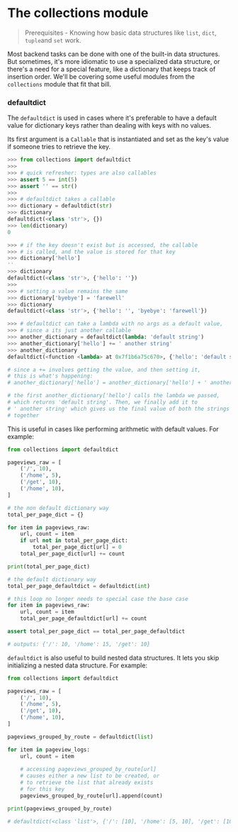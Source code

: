 # The collections module

> Prerequisites - Knowing how basic data structures like `list`, `dict`, `tuple`and `set` work.

Most backend tasks can be done with one of the built-in data structures. But sometimes, it's more idiomatic to use a specialized data structure, or there's a need for a special feature, like a dictionary that keeps track of insertion order. We'll be covering some useful modules from the `collections` module that fit that bill.

### defaultdict

The `defaultdict` is used in cases where it's preferable to have a default value for dictionary keys rather than dealing with keys with no values. 

Its first argument is a `Callable` that is instantiated and set as the key's value if someone tries to retrieve the key.

```python
>>> from collections import defaultdict
>>> 
>>> # quick refresher: types are also callables
>>> assert 5 == int(5)
>>> assert '' == str()
>>> 
>>> # defaultdict takes a callable
>>> dictionary = defaultdict(str) 
>>> dictionary
defaultdict(<class 'str'>, {})
>>> len(dictionary)
0

>>> # if the key doesn't exist but is accessed, the callable
>>> # is called, and the value is stored for that key
>>> dictionary['hello']
''
>>> dictionary
defaultdict(<class 'str'>, {'hello': ''})
>>>
>>> # setting a value remains the same
>>> dictionary['byebye'] = 'farewell'
>>> dictionary
defaultdict(<class 'str'>, {'hello': '', 'byebye': 'farewell'})

>>> # defaultdict can take a lambda with no args as a default value, 
>>> # since a its just another callable
>>> another_dictionary = defaultdict(lambda: 'default string')
>>> another_dictionary['hello'] += ' another string'
>>> another_dictionary
defaultdict(<function <lambda> at 0x7f1b6a75c670>, {'hello': 'default string another string'})

# since a += involves getting the value, and then setting it,
# this is what's happening:
# another_dictionary['hello'] = another_dictionary['hello'] + ' another string'

# the first another_dictionary['hello'] calls the lambda we passed,
# which returns 'default string'. Then, we finally add it to 
# ' another string' which gives us the final value of both the strings
# together
```

This is useful in cases like performing arithmetic with default values. For example:

```python
from collections import defaultdict

pageviews_raw = [
    ('/', 10),
    ('/home', 5),
    ('/get', 10),
    ('/home', 10),
]

# the non default dictionary way
total_per_page_dict = {}

for item in pageviews_raw:
    url, count = item
    if url not in total_per_page_dict:
        total_per_page_dict[url] = 0
    total_per_page_dict[url] += count

print(total_per_page_dict)

# the default dictionary way
total_per_page_defaultdict = defaultdict(int)

# this loop no longer needs to special case the base case
for item in pageviews_raw:
    url, count = item
    total_per_page_defaultdict[url] += count

assert total_per_page_dict == total_per_page_defaultdict

# outputs: {'/': 10, '/home': 15, '/get': 10}
```

`defaultdict` is also useful to build nested data structures. It lets you skip initializing a nested data structure. For example:

```python
from collections import defaultdict

pageviews_raw = [
    ('/', 10),
    ('/home', 5),
    ('/get', 10),
    ('/home', 10),
]

pageviews_grouped_by_route = defaultdict(list)

for item in pageview_logs:
    url, count = item
    
    # accessing pageviews_grouped_by_route[url]
    # causes either a new list to be created, or
    # to retrieve the list that already exists 
    # for this key
    pageviews_grouped_by_route[url].append(count)

print(pageviews_grouped_by_route)

# defaultdict(<class 'list'>, {'/': [10], '/home': [5, 10], '/get': [10]})
```





